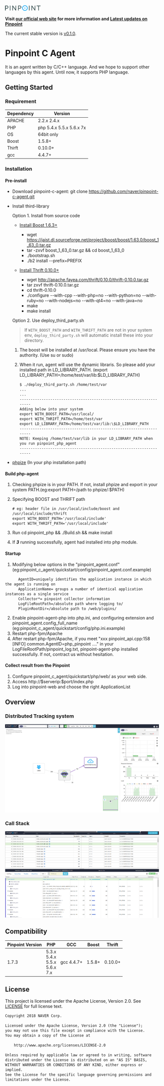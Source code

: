 ![Pinpoint](images/logo.png)

**Visit [our official web site](http://naver.github.io/pinpoint/) for more information and [Latest updates on Pinpoint](https://naver.github.io/pinpoint/news.html)**  


The current stable version is [v0.1.0](https://github.com/naver/pinpoint-c-agent/releases).

# Pinpoint C Agent

It is an agent written by C/C++ language. And we hope to support other languages by this agent. Until now, it supports PHP language.

## Getting Started

### Requirement

Dependency|Version
---|----
APACHE| 2.2.x 2.4.x
PHP| php 5.4.x 5.5.x 5.6.x 7x
OS| 64bit only
Boost | 1.5.8+
Thirft|0.10.0+
gcc| 4.4.7+



### Installation

#### Pre-install
- Download pinpoint-c-agent:  git clone https://github.com/naver/pinpoint-c-agent.git
 
- Install third-library  
 
    Option 1. Install from source code
    - [Install Boost 1.6.3+](https://www.boost.org/doc/libs/1_63_0/doc/html/bbv2.html#bbv2.installation)
        - wget https://jaist.dl.sourceforge.net/project/boost/boost/1.63.0/boost_1_63_0.tar.gz
        - tar -zxvf boost_1_63_0.tar.gz && cd boost_1_63_0
        - ./bootstrap.sh
        - ./b2 install --prefix=PREFIX
    
    - [Install Thrift 0.10.0+](http://thrift.apache.org/docs/install/)
        - wget http://apache.fayea.com/thrift/0.10.0/thrift-0.10.0.tar.gz
        - tar zxvf thrift-0.10.0.tar.gz  
        - cd thrift-0.10.0  
        - ./configure --with-cpp --with-php=no --with-python=no --with-ruby=no --with-nodejs=no --with-qt4=no --with-java=no
        - make 
        - make install 
     
    Option 2. Use deploy_third_party.sh
     
    >    If `WITH_BOOST_PATH` and `WITH_THRIFT_PATH` are not in your system env, `deploy_third_party.sh` will automatic install these into your directory.

    1. The boost will be installed at /usr/local. Please ensure you have the authority. (Use su or sudo)
    2. When it run, agent will use the dynamic libraris. So please add your installed path in LD_LIBRARY_PATH. (export LD_LIBRARY_PATH=/home/test/var/lib:\$LD_LIBRARY_PATH)

        ```
        $ ./deploy_third_party.sh /home/test/var
        ...
        ...
        --------------------------------------------------------------------
        Adding below into your system
        export WITH_BOOST_PATH=/usr/local/
        export WITH_THRIFT_PATH=/home/test/var
        export LD_LIBRARY_PATH=/home/test/var/lib:\$LD_LIBRARY_PATH
        --------------------------------------------------------------------
        NOTE: Keeping /home/test/var/lib in your LD_LIBRARY_PATH when you run pinpoint_php_agent
        --------------------------------------------------------------------

        ```


-  [phpize](http://php.net/manual/en/install.pecl.phpize.php) (In your php installation path)
  
#### Build php-agent

1. Checking phpize is in your PATH.
    If not, install phpize and export in your system PATH.(eg:export PATH=/path to phpize/:$PATH)
2. Specifying BOOST and THRIFT path  
    
    ```
    # eg: header file in /usr/local/include/boost and /usr/local/include/thrift
    export WITH_BOOST_PATH='/usr/local/include'
    export WITH_THRIFT_PATH='/usr/local/include' 
    ```

3. Run cd pinpoint_php && ./Build.sh  && make install
4. If **_3_** running successfully, agent had installed into php module.

#### Startup 
1. Modifying below options in the "pinpoint_agent.conf" (eg:pinpoint_c_agent/quickstart/config/pinpoint_agent.conf.example)
```
      AgentID=uniquely identifies the application instance in which the agent is running on
      ApplicationName= groups a number of identical application instances as a single service
      Collector*= pinpoint collector information  
      LogFileRootPath=/absolute ​path where logging to/
      PluginRootDir​=/absolute path to /web/plugins/​
```
2. Enable pinpoint-agent-php into php.ini, and configuring extension and pinpoint_agent.config_full_name (eg:pinpoint_c_agent/quickstart/config/php.ini.example)
3. Restart php-fpm/Apache
4. After restart php-fpm/Apache, if you meet "xxx pinpoint_api.cpp:158 [INFO] common.AgentID=php_pinpoint ...." in your LogFileRootPath/pinpoint_log.txt, pinpoint-agent-php installed successfully. If not, contract us without hesitation. 

#### Collect result from the Pinpoint 
1. Configure pinpoint_c_agent/quickstart/php/web/ as your web side.
2. Access http://\$serverip:\$port/index.php 
3. Log into pinpoint-web and choose the right ApplicationList 

## Overview

### Distributed Tracking system
![CallStack](images/1.png)

### Call Stack
![CallStack](images/2.png)


## Compatibility

Pinpoint Version | PHP|GCC|Boost| Thrift|
---------------- | ----- | --------- |----|----|
1.7.3 | 5.3.x <br> 5.4.x <br> 5.5.x <br> 5.6.x <br> 7.x |gcc 4.4.7+|1.5.8+|0.10.0+|

## License
This project is licensed under the Apache License, Version 2.0.
See [LICENSE](LICENSE) for full license text.

```
Copyright 2018 NAVER Corp.

Licensed under the Apache License, Version 2.0 (the "License");
you may not use this file except in compliance with the License.
You may obtain a copy of the License at

    http://www.apache.org/licenses/LICENSE-2.0

Unless required by applicable law or agreed to in writing, software
distributed under the License is distributed on an "AS IS" BASIS,
WITHOUT WARRANTIES OR CONDITIONS OF ANY KIND, either express or implied.
See the License for the specific language governing permissions and
limitations under the License.
```
